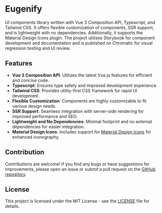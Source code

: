 # Eugenify

UI components library written with Vue 3 Composition API, Typescript, and Tailwind CSS.
It offers flexible customization of components, SSR support, and is lightweight with no dependencies.
Additionally, it supports the Material Design Icons plugin.
The project utilizes Storybook for component development and documentation and is published on Chromatic for visual regression testing and UI review.

## Features

- **Vue 3 Composition API**: Utilizes the latest Vue.js features for efficient and concise code.
- **Typescript**: Ensures type safety and improved development experience.
- **Tailwind CSS**: Provides utility-first CSS framework for rapid UI development.
- **Flexible Customization**: Components are highly customizable to fit various design needs.
- **SSR Support**: Seamless integration with server-side rendering for improved performance and SEO.
- **Lightweight and No Dependencies**: Minimal footprint and no external dependencies for easier integration.
- **Material Design Icons**: Includes support for [Material Design Icons](https://fonts.google.com/icons?icon.set=Material+Icons) for enhanced iconography.

## Contribution

Contributions are welcome! If you find any bugs or have suggestions for improvements, please open an issue or submit a pull request on the [GitHub repository](https://github.com/rudachenkoev/eugenify).

## License

This project is licensed under the MIT License - see the [LICENSE](https://github.com/rudachenkoev/eugenify/blob/master/LICENSE) file for details.
